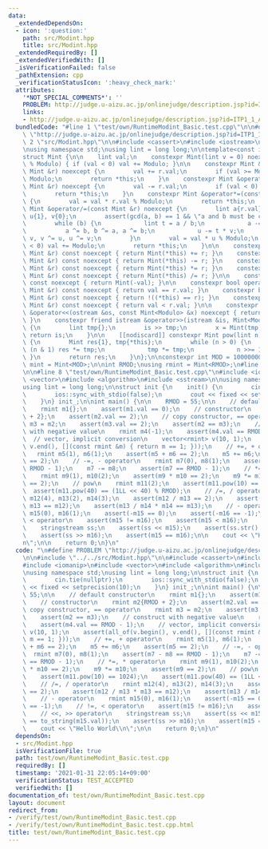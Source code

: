 ```yaml
---
data:
  _extendedDependsOn:
  - icon: ':question:'
    path: src/Modint.hpp
    title: src/Modint.hpp
  _extendedRequiredBy: []
  _extendedVerifiedWith: []
  _isVerificationFailed: false
  _pathExtension: cpp
  _verificationStatusIcon: ':heavy_check_mark:'
  attributes:
    '*NOT_SPECIAL_COMMENTS*': ''
    PROBLEM: http://judge.u-aizu.ac.jp/onlinejudge/description.jsp?id=ITP1_1_A
    links:
    - http://judge.u-aizu.ac.jp/onlinejudge/description.jsp?id=ITP1_1_A
  bundledCode: "#line 1 \"test/own/RuntimeModint_Basic.test.cpp\"\n\n#define PROBLEM\
    \ \"http://judge.u-aizu.ac.jp/onlinejudge/description.jsp?id=ITP1_1_A\"\n\n#line\
    \ 2 \"src/Modint.hpp\"\n\n#include <cassert>\n#include <iostream>\n#include <numeric>\n\
    \nusing namespace std;\nusing lint = long long;\n\ntemplate<const int &Modulo>\n\
    struct Mint {\n\n    lint val;\n    constexpr Mint(lint v = 0) noexcept: val(v\
    \ % Modulo) { if (val < 0) val += Modulo; }\n\n    constexpr Mint &operator+=(const\
    \ Mint &r) noexcept {\n        val += r.val;\n        if (val >= Modulo) val -=\
    \ Modulo;\n        return *this;\n    }\n    constexpr Mint &operator-=(const\
    \ Mint &r) noexcept {\n        val -= r.val;\n        if (val < 0) val += Modulo;\n\
    \        return *this;\n    }\n    constexpr Mint &operator*=(const Mint &r) noexcept\
    \ {\n        val = val * r.val % Modulo;\n        return *this;\n    }\n    constexpr\
    \ Mint &operator/=(const Mint &r) noexcept {\n        lint a{r.val}, b{Modulo},\
    \ u{1}, v{0};\n        assert(gcd(a, b) == 1 && \"a and b must be co-prime\");\n\
    \        while (b) {\n            lint t = a / b;\n            a -= t * b;\n \
    \           a ^= b, b ^= a, a ^= b;\n            u -= t * v;\n            u ^=\
    \ v, v ^= u, u ^= v;\n        }\n        val = val * u % Modulo;\n        if (val\
    \ < 0) val += Modulo;\n        return *this;\n    }\n\n    constexpr Mint operator+(const\
    \ Mint &r) const noexcept { return Mint(*this) += r; }\n    constexpr Mint operator-(const\
    \ Mint &r) const noexcept { return Mint(*this) -= r; }\n    constexpr Mint operator*(const\
    \ Mint &r) const noexcept { return Mint(*this) *= r; }\n    constexpr Mint operator/(const\
    \ Mint &r) const noexcept { return Mint(*this) /= r; }\n\n    constexpr Mint operator-()\
    \ const noexcept { return Mint(-val); }\n\n    constexpr bool operator==(const\
    \ Mint &r) const noexcept { return val == r.val; }\n    constexpr bool operator!=(const\
    \ Mint &r) const noexcept { return !((*this) == r); }\n    constexpr bool operator<(const\
    \ Mint &r) const noexcept { return val < r.val; }\n\n    constexpr friend ostream\
    \ &operator<<(ostream &os, const Mint<Modulo> &x) noexcept { return os << x.val;\
    \ }\n    constexpr friend istream &operator>>(istream &is, Mint<Modulo> &x) noexcept\
    \ {\n        lint tmp{};\n        is >> tmp;\n        x = Mint(tmp);\n       \
    \ return is;\n    }\n\n    [[nodiscard]] constexpr Mint pow(lint n) const noexcept\
    \ {\n        Mint res{1}, tmp{*this};\n        while (n > 0) {\n            if\
    \ (n & 1) res *= tmp;\n            tmp *= tmp;\n            n >>= 1;\n       \
    \ }\n        return res;\n    }\n};\n\nconstexpr int MOD = 1000000007;\nusing\
    \ mint = Mint<MOD>;\n\nint RMOD;\nusing rmint = Mint<RMOD>;\n#line 5 \"test/own/RuntimeModint_Basic.test.cpp\"\
    \n\n#line 8 \"test/own/RuntimeModint_Basic.test.cpp\"\n#include <iomanip>\n#include\
    \ <vector>\n#include <algorithm>\n#include <sstream>\n\nusing namespace std;\n\
    using lint = long long;\n\nstruct init {\n    init() {\n        cin.tie(nullptr);\n\
    \        ios::sync_with_stdio(false);\n        cout << fixed << setprecision(10);\n\
    \    }\n} init_;\n\nint main() {\n\n    RMOD = 55;\n\n    // default constructor\n\
    \    rmint m1{};\n    assert(m1.val == 0);\n    // constructor\n    rmint m2{RMOD\
    \ + 2};\n    assert(m2.val == 2);\n    // copy constructor, == operator\n    rmint\
    \ m3 = m2;\n    assert(m3.val == 2);\n    assert(m2 == m3);\n    // construct\
    \ with negative value\n    rmint m4(-1);\n    assert(m4.val == RMOD - 1);\n  \
    \  // vector, implicit conversion\n    vector<rmint> v(10, 1);\n    assert(all_of(v.begin(),\
    \ v.end(), [](const rmint &m) { return m == 1; }));\n    // +=, + operator\n \
    \   rmint m5(1), m6(1);\n    assert(m5 + m6 == 2);\n    m5 += m6;\n    assert(m5\
    \ == 2);\n    // -=, - operator\n    rmint m7(0), m8(1);\n    assert(m7 - m8 ==\
    \ RMOD - 1);\n    m7 -= m8;\n    assert(m7 == RMOD - 1);\n    // *=, * operator\n\
    \    rmint m9(1), m10(2);\n    assert(m9 * m10 == 2);\n    m9 *= m10;\n    assert(m9\
    \ == 2);\n    // pow\n    rmint m11(2);\n    assert(m11.pow(10) == 1024);\n  \
    \  assert(m11.pow(40) == (1LL << 40) % RMOD);\n    // /=, / operator\n    rmint\
    \ m12(4), m13(2), m14(3);\n    assert(m12 / m13 == 2);\n    assert(m12 / m13 *\
    \ m13 == m12);\n    assert(m13 / m14 * m14 == m13);\n    // - operator\n    rmint\
    \ m15(0), m16(1);\n    assert(-m15 == 0);\n    assert(-m16 == -1);\n    // !=,\
    \ < operator\n    assert(m15 != m16);\n    assert(m15 < m16);\n    // <<, >> operator\n\
    \    stringstream ss;\n    assert(ss << m15);\n    assert(ss.str() == to_string(m15.val));\n\
    \    assert(ss >> m16);\n    assert(m15 == m16);\n\n    cout << \"Hello World\\\
    n\";\n\n    return 0;\n}\n"
  code: "\n#define PROBLEM \"http://judge.u-aizu.ac.jp/onlinejudge/description.jsp?id=ITP1_1_A\"\
    \n\n#include \"../../src/Modint.hpp\"\n\n#include <cassert>\n#include <iostream>\n\
    #include <iomanip>\n#include <vector>\n#include <algorithm>\n#include <sstream>\n\
    \nusing namespace std;\nusing lint = long long;\n\nstruct init {\n    init() {\n\
    \        cin.tie(nullptr);\n        ios::sync_with_stdio(false);\n        cout\
    \ << fixed << setprecision(10);\n    }\n} init_;\n\nint main() {\n\n    RMOD =\
    \ 55;\n\n    // default constructor\n    rmint m1{};\n    assert(m1.val == 0);\n\
    \    // constructor\n    rmint m2{RMOD + 2};\n    assert(m2.val == 2);\n    //\
    \ copy constructor, == operator\n    rmint m3 = m2;\n    assert(m3.val == 2);\n\
    \    assert(m2 == m3);\n    // construct with negative value\n    rmint m4(-1);\n\
    \    assert(m4.val == RMOD - 1);\n    // vector, implicit conversion\n    vector<rmint>\
    \ v(10, 1);\n    assert(all_of(v.begin(), v.end(), [](const rmint &m) { return\
    \ m == 1; }));\n    // +=, + operator\n    rmint m5(1), m6(1);\n    assert(m5\
    \ + m6 == 2);\n    m5 += m6;\n    assert(m5 == 2);\n    // -=, - operator\n  \
    \  rmint m7(0), m8(1);\n    assert(m7 - m8 == RMOD - 1);\n    m7 -= m8;\n    assert(m7\
    \ == RMOD - 1);\n    // *=, * operator\n    rmint m9(1), m10(2);\n    assert(m9\
    \ * m10 == 2);\n    m9 *= m10;\n    assert(m9 == 2);\n    // pow\n    rmint m11(2);\n\
    \    assert(m11.pow(10) == 1024);\n    assert(m11.pow(40) == (1LL << 40) % RMOD);\n\
    \    // /=, / operator\n    rmint m12(4), m13(2), m14(3);\n    assert(m12 / m13\
    \ == 2);\n    assert(m12 / m13 * m13 == m12);\n    assert(m13 / m14 * m14 == m13);\n\
    \    // - operator\n    rmint m15(0), m16(1);\n    assert(-m15 == 0);\n    assert(-m16\
    \ == -1);\n    // !=, < operator\n    assert(m15 != m16);\n    assert(m15 < m16);\n\
    \    // <<, >> operator\n    stringstream ss;\n    assert(ss << m15);\n    assert(ss.str()\
    \ == to_string(m15.val));\n    assert(ss >> m16);\n    assert(m15 == m16);\n\n\
    \    cout << \"Hello World\\n\";\n\n    return 0;\n}\n"
  dependsOn:
  - src/Modint.hpp
  isVerificationFile: true
  path: test/own/RuntimeModint_Basic.test.cpp
  requiredBy: []
  timestamp: '2021-01-31 22:05:14+09:00'
  verificationStatus: TEST_ACCEPTED
  verifiedWith: []
documentation_of: test/own/RuntimeModint_Basic.test.cpp
layout: document
redirect_from:
- /verify/test/own/RuntimeModint_Basic.test.cpp
- /verify/test/own/RuntimeModint_Basic.test.cpp.html
title: test/own/RuntimeModint_Basic.test.cpp
---
```

